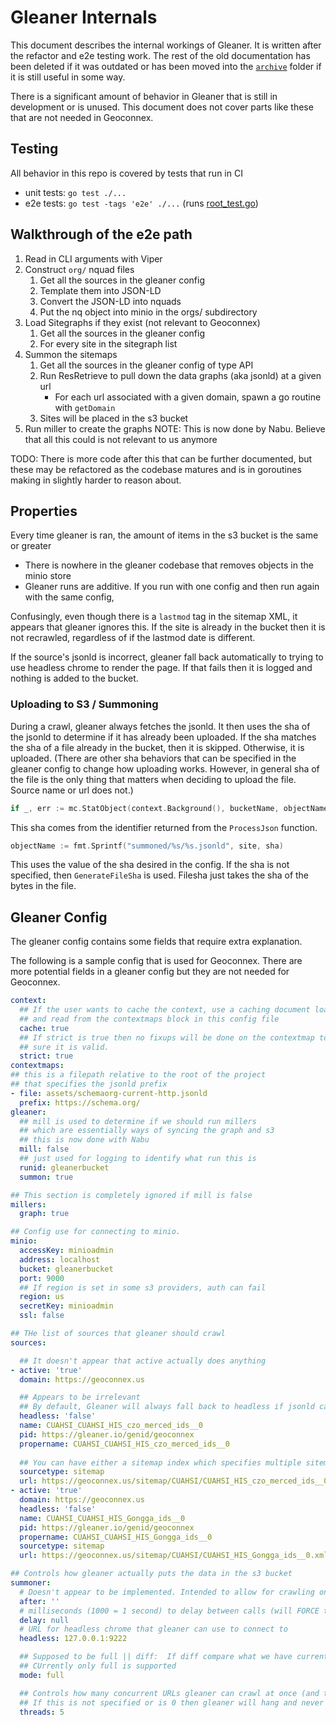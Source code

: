 # Gleaner Internals

This document describes the internal workings of Gleaner. It is written after the refactor and e2e testing work. The rest of the old documentation has been deleted if it was outdated or has been moved into the [`archive`](./archive/) folder if it is still useful in some way. 

There is a significant amount of behavior in Gleaner that is still in development or is unused. This document does not cover parts like these that are not needed in Geoconnex. 

## Testing 

All behavior in this repo is covered by tests that run in CI

- unit tests: `go test ./...`
- e2e tests: `go test -tags 'e2e' ./...` (runs [root_test.go](../cmd/root_test.go))

## Walkthrough of the e2e path

1. Read in CLI arguments with Viper
2. Construct `org/` nquad files 
    1. Get all the sources in the gleaner config
    2. Template them into JSON-LD
    3. Convert the JSON-LD into nquads
    4. Put the nq object into minio in the orgs/ subdirectory
3. Load Sitegraphs if they exist (not relevant to Geoconnex)
    1. Get all the sources in the gleaner config
    2. For every site in the sitegraph list
4. Summon the sitemaps
    1. Get all the sources in the gleaner config of type API
    2. Run ResRetrieve to pull down the data graphs (aka jsonld) at a given url
        - For each url associated with a given domain, spawn a go routine with `getDomain`
    3. Sites will be placed in the s3 bucket
5. Run miller to create the graphs
    NOTE: This is now done by Nabu. Believe that all this could is not relevant to us anymore


TODO: There is more code after this that can be further documented, but these may be refactored as the codebase matures and is in goroutines making in slightly harder to reason about. 

## Properties

Every time gleaner is ran, the amount of items in the s3 bucket is the same or greater
- There is nowhere in the gleaner codebase that removes objects in the minio store
- Gleaner runs are additive. If you run with one config and then run again with the same config, 

Confusingly, even though there is a `lastmod` tag in the sitemap XML, it appears that gleaner ignores this. If the site is already in the bucket then it is not recrawled, regardless of if the lastmod date is different. 

If the source's jsonld is incorrect, gleaner fall back automatically to trying to use headless chrome to render the page. If that fails then it is logged and nothing is added to the bucket. 

### Uploading to S3 / Summoning 

During a crawl, gleaner always fetches the jsonld. It then uses the sha of the jsonld to determine if it has already been uploaded. If the sha matches the sha of a file already in the bucket, then it is skipped. Otherwise, it is uploaded. (There are other sha behaviors that can be specified in the gleaner config to change how uploading works. However, in general sha of the file is the only thing that matters when deciding to upload the file. Source name or url does not.)

```go
if _, err := mc.StatObject(context.Background(), bucketName, objectName, minio.StatObjectOptions{}); err == nil {
```

This sha comes from the identifier returned from the `ProcessJson` function. 


```go
objectName := fmt.Sprintf("summoned/%s/%s.jsonld", site, sha)
```

This uses the value of the sha desired in the config. If the sha is not specified, then `GenerateFileSha` is used. Filesha just takes the sha of the bytes in the file.


## Gleaner Config

The gleaner config contains some fields that require extra explanation.

The following is a sample config that is used for Geoconnex. There are more potential fields in a gleaner config but they are not needed for Geoconnex. 

```yaml
context:
  ## If the user wants to cache the context, use a caching document loader
  ## and read from the contextmaps block in this config file
  cache: true
  ## If strict is true then no fixups will be done on the contextmap to make
  ## sure it is valid.
  strict: true
contextmaps:
## this is a filepath relative to the root of the project
## that specifies the jsonld prefix
- file: assets/schemaorg-current-http.jsonld
  prefix: https://schema.org/
gleaner:
  ## mill is used to determine if we should run millers
  ## which are essentially ways of syncing the graph and s3
  ## this is now done with Nabu
  mill: false
  ## just used for logging to identify what run this is
  runid: gleanerbucket
  summon: true

## This section is completely ignored if mill is false
millers:
  graph: true

## Config use for connecting to minio. 
minio:
  accessKey: minioadmin
  address: localhost
  bucket: gleanerbucket
  port: 9000
  ## If region is set in some s3 providers, auth can fail
  region: us
  secretKey: minioadmin
  ssl: false

## THe list of sources that gleaner should crawl
sources:

  ## It doesn't appear that active actually does anything
- active: 'true'
  domain: https://geoconnex.us

  ## Appears to be irrelevant
  ## By default, Gleaner will always fall back to headless if jsonld can't be found at the source
  headless: 'false'
  name: CUAHSI_CUAHSI_HIS_czo_merced_ids__0
  pid: https://gleaner.io/genid/geoconnex
  propername: CUAHSI_CUAHSI_HIS_czo_merced_ids__0
  
  ## You can have either a sitemap index which specifies multiple sitemaps or which is an XML file with multiple URLs
  sourcetype: sitemap
  url: https://geoconnex.us/sitemap/CUAHSI/CUAHSI_HIS_czo_merced_ids__0.xml
- active: 'true'
  domain: https://geoconnex.us
  headless: 'false'
  name: CUAHSI_CUAHSI_HIS_Gongga_ids__0
  pid: https://gleaner.io/genid/geoconnex
  propername: CUAHSI_CUAHSI_HIS_Gongga_ids__0
  sourcetype: sitemap
  url: https://geoconnex.us/sitemap/CUAHSI/CUAHSI_HIS_Gongga_ids__0.xml

## Controls how gleaner actually puts the data in the s3 bucket
summoner:
  # Doesn't appear to be implemented. Intended to allow for crawling only after a certain time
  after: ''
  # milliseconds (1000 = 1 second) to delay between calls (will FORCE threads to 1)
  delay: null
  # URL for headless chrome that gleaner can use to connect to
  headless: 127.0.0.1:9222

  ## Supposed to be full || diff:  If diff compare what we have currently in gleaner to sitemap, get only new, delete missing
  ## CUrrently only full is supported
  mode: full

  ## Controls how many concurrent URLs gleaner can crawl at once (and thus how many goroutines are spawned at once). 
  ## If this is not specified or is 0 then gleaner will hang and never run
  threads: 5
```
